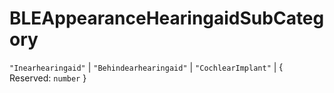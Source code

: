 # **BLEAppearanceHearingaidSubCategory**

`"Inearhearingaid"` | `"Behindearhearingaid"` | `"CochlearImplant"` | {
Reserved: `number` }
